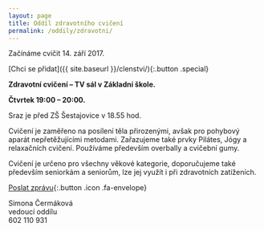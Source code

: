 ```yaml
---
layout: page
title: Oddíl zdravotního cvičení
permalink: /oddily/zdravotni/
---
```


Začínáme cvičit 14. září 2017.

[Chci se přidat]({{ site.baseurl }}/clenstvi/){:.button .special}

**Zdravotní cvičení – TV sál v Základní škole.**

**Čtvrtek 19:00 – 20:00.**

Sraz je před ZŠ Šestajovice v 18.55 hod.

Cvičení je zaměřeno na posílení těla přirozenými, avšak pro pohybový aparát nepřetěžujícími metodami. Zařazujeme také prvky Pilátes, Jógy a relaxačních cvičení. Používáme především overbally a cvičební gumy.

Cvičení je určeno pro všechny věkové kategorie, doporučujeme také především seniorkám a seniorům, lze jej využít i při zdravotních zatíženích.

[Poslat zprávu](#f){:.button .icon .fa-envelope}

Simona Čermáková  
vedoucí oddílu  
602 110 931  
